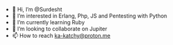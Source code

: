 - 👋 Hi, I’m @Surdesht
- 👀 I’m interested in Erlang, Php, JS and Pentesting with Python
- 🌱 I’m currently learning Ruby
- 💞️ I’m looking to collaborate on Jupiter
- 📫 How to reach ka-katchy@proton.me 

<!---
Surdesht/Surdesht is a ✨ special ✨ repository because its `README.md` (this file) appears on your GitHub profile.
You can click the Preview link to take a look at your changes.
--->

